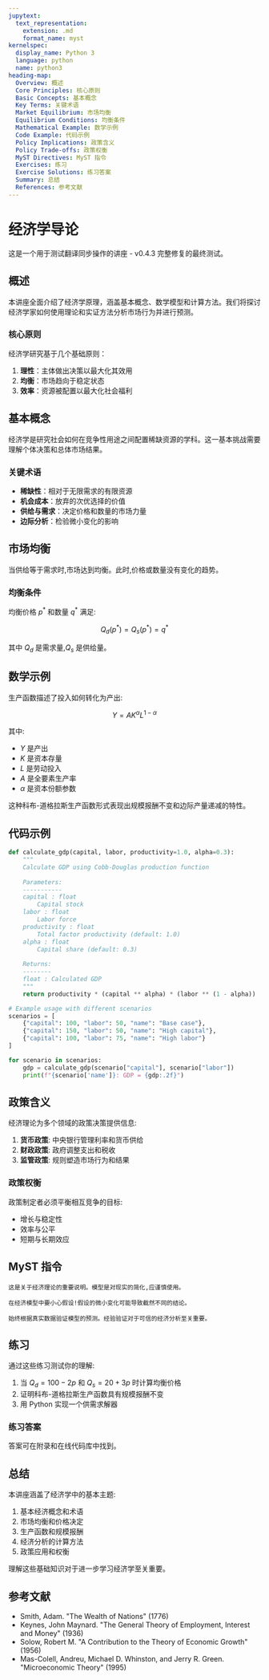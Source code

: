 ```yaml
---
jupytext:
  text_representation:
    extension: .md
    format_name: myst
kernelspec:
  display_name: Python 3
  language: python
  name: python3
heading-map:
  Overview: 概述
  Core Principles: 核心原则
  Basic Concepts: 基本概念
  Key Terms: 关键术语
  Market Equilibrium: 市场均衡
  Equilibrium Conditions: 均衡条件
  Mathematical Example: 数学示例
  Code Example: 代码示例
  Policy Implications: 政策含义
  Policy Trade-offs: 政策权衡
  MyST Directives: MyST 指令
  Exercises: 练习
  Exercise Solutions: 练习答案
  Summary: 总结
  References: 参考文献
---
```


# 经济学导论

这是一个用于测试翻译同步操作的讲座 - v0.4.3 完整修复的最终测试。

## 概述

本讲座全面介绍了经济学原理，涵盖基本概念、数学模型和计算方法。我们将探讨经济学家如何使用理论和实证方法分析市场行为并进行预测。

### 核心原则

经济学研究基于几个基础原则：

1. **理性**：主体做出决策以最大化其效用
2. **均衡**：市场趋向于稳定状态
3. **效率**：资源被配置以最大化社会福利

## 基本概念

经济学是研究社会如何在竞争性用途之间配置稀缺资源的学科。这一基本挑战需要理解个体决策和总体市场结果。

### 关键术语

- **稀缺性**：相对于无限需求的有限资源
- **机会成本**：放弃的次优选择的价值
- **供给与需求**：决定价格和数量的市场力量
- **边际分析**：检验微小变化的影响

## 市场均衡

当供给等于需求时,市场达到均衡。此时,价格或数量没有变化的趋势。

### 均衡条件

均衡价格 $p^*$ 和数量 $q^*$ 满足:

$$
Q_d(p^*) = Q_s(p^*) = q^*
$$

其中 $Q_d$ 是需求量,$Q_s$ 是供给量。

## 数学示例

生产函数描述了投入如何转化为产出:

$$
Y = A K^{\alpha} L^{1-\alpha}
$$

其中:
- $Y$ 是产出
- $K$ 是资本存量
- $L$ 是劳动投入
- $A$ 是全要素生产率
- $\alpha$ 是资本份额参数

这种科布-道格拉斯生产函数形式表现出规模报酬不变和边际产量递减的特性。

## 代码示例

```python
def calculate_gdp(capital, labor, productivity=1.0, alpha=0.3):
    """
    Calculate GDP using Cobb-Douglas production function
    
    Parameters:
    -----------
    capital : float
        Capital stock
    labor : float
        Labor force
    productivity : float
        Total factor productivity (default: 1.0)
    alpha : float
        Capital share (default: 0.3)
        
    Returns:
    --------
    float : Calculated GDP
    """
    return productivity * (capital ** alpha) * (labor ** (1 - alpha))

# Example usage with different scenarios
scenarios = [
    {"capital": 100, "labor": 50, "name": "Base case"},
    {"capital": 150, "labor": 50, "name": "High capital"},
    {"capital": 100, "labor": 75, "name": "High labor"}
]

for scenario in scenarios:
    gdp = calculate_gdp(scenario["capital"], scenario["labor"])
    print(f"{scenario['name']}: GDP = {gdp:.2f}")
```

## 政策含义

经济理论为多个领域的政策决策提供信息:

1. **货币政策**: 中央银行管理利率和货币供给
2. **财政政策**: 政府调整支出和税收
3. **监管政策**: 规则塑造市场行为和结果

### 政策权衡

政策制定者必须平衡相互竞争的目标:
- 增长与稳定性
- 效率与公平
- 短期与长期效应

## MyST 指令

```{note}
这是关于经济理论的重要说明。模型是对现实的简化,应谨慎使用。
```

```{warning}
在经济模型中要小心假设!假设的微小变化可能导致截然不同的结论。
```

```{tip}
始终根据真实数据验证模型的预测。经验验证对于可信的经济分析至关重要。
```

## 练习

通过这些练习测试你的理解:

1. 当 $Q_d = 100 - 2p$ 和 $Q_s = 20 + 3p$ 时计算均衡价格
2. 证明科布-道格拉斯生产函数具有规模报酬不变
3. 用 Python 实现一个供需求解器

### 练习答案

答案可在附录和在线代码库中找到。

## 总结

本讲座涵盖了经济学中的基本主题:
1. 基本经济概念和术语
2. 市场均衡和价格决定
3. 生产函数和规模报酬
4. 经济分析的计算方法
5. 政策应用和权衡

理解这些基础知识对于进一步学习经济学至关重要。

## 参考文献

- Smith, Adam. "The Wealth of Nations" (1776)
- Keynes, John Maynard. "The General Theory of Employment, Interest and Money" (1936)
- Solow, Robert M. "A Contribution to the Theory of Economic Growth" (1956)
- Mas-Colell, Andreu, Michael D. Whinston, and Jerry R. Green. "Microeconomic Theory" (1995)
